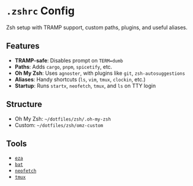 # `.zshrc` Config

Zsh setup with TRAMP support, custom paths, plugins, and useful aliases.

## Features

- **TRAMP-safe**: Disables prompt on `TERM=dumb`
- **Paths**: Adds `cargo`, `pnpm`, `spicetify`, etc.
- **Oh My Zsh**: Uses `agnoster`, with plugins like `git`, `zsh-autosuggestions`
- **Aliases**: Handy shortcuts (`ls`, `vim`, `tmux`, `clockin`, etc.)
- **Startup**: Runs `startx`, `neofetch`, `tmux`, and `ls` on TTY login

## Structure

- Oh My Zsh: `~/dotfiles/zsh/.oh-my-zsh`
- Custom: `~/dotfiles/zsh/omz-custom`

## Tools

- [`eza`](https://github.com/eza-community/eza)
- [`bat`](https://github.com/sharkdp/bat)
- [`neofetch`](https://github.com/dylanaraps/neofetch)
- [`tmux`](https://github.com/tmux/tmux)
